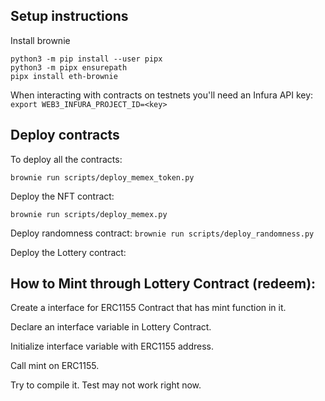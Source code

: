 ## Setup instructions
Install brownie
```
python3 -m pip install --user pipx
python3 -m pipx ensurepath
pipx install eth-brownie
```

When interacting with contracts on testnets you'll need an Infura API key:
`export WEB3_INFURA_PROJECT_ID=<key>`

## Deploy contracts
To deploy all the contracts:

`brownie run scripts/deploy_memex_token.py`

Deploy the NFT contract:

`brownie run scripts/deploy_memex.py`

Deploy randomness contract:
`brownie run scripts/deploy_randomness.py`

Deploy the Lottery contract:


## How to Mint through Lottery Contract (redeem):

Create a interface for ERC1155 Contract that has mint function in it.

Declare an interface variable in Lottery Contract.

Initialize interface variable with ERC1155 address.

Call mint on ERC1155.

Try to compile it. Test may not work right now.
